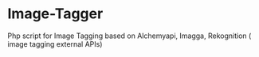 # Image-Tagger
Php script for Image Tagging based on Alchemyapi, Imagga, Rekognition ( image tagging external APIs)
